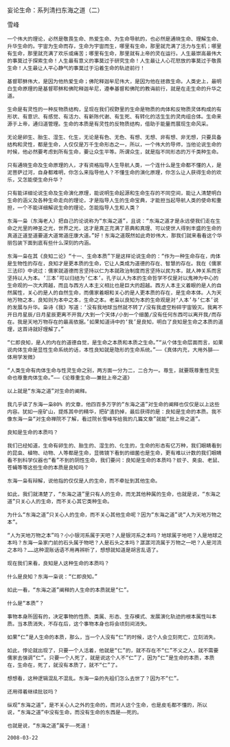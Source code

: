 妄论生命：系列清扫东海之道（二）

雪峰


    一个伟大的理论，必然是敬畏生命、热爱生命、为生命导航的，也必然是通晓生命、理解生命、升华生命的。宇宙为生命而存，生命为宇宙而生，哪里有生命，那里就充满了活力与生机；哪里有生命，那里就充满了欢乐或痛苦；哪里有生命，那里就有上帝的灵在运行。人生最崇高最伟大的事莫过于探索生命！人生最有意义的事莫过于研究生命！人生最让人心花怒放的事莫过于敬畏生命！人生最让人平心静气的事莫过于沿着生命的轨迹前行！

    基督耶稣伟大，是因为他热爱生命；佛陀释迦牟尼伟大，是因为他在拯救生命。人类史上，最明白生命原理的是基督耶稣和佛陀释迦牟尼，遵奉基督和佛陀的教诲前行，就是在走生命的升华之道。

    生命是有灵性的一种反物质结构，呈现在我们视野里的生命是物质的肉体和反物质灵体构成的有形状、有意识、有感觉、有活力、有新陈代谢、有生死、有转化的活生生的灵肉组合体。生命来源于上帝，通归道管理。生命的本质是有灵性的反物质结构，借助于能量而展现生命风采。

    无论是卵生、胎生、湿生、化生，无论是有色、无色、有想、无想、非有想、非无想，只要具备结构和灵性，都是生命，人仅仅是万千生命形态之一，所以，一个伟大的导师，当他论说生命的时候，他必然要考虑到所有生命，要让众生平等。所谓众生，就是指不同形态的万千类种生命。

    只有通晓生命及生命原理的人，才有资格指导人生导航人类，一个连什么是生命都不懂的人，是泥菩萨过河，自身都难明，你怎么来指导他人？不懂生命的演化原理，你怎么让人获得生命的欢乐，又怎能使生命升华？

    只有能详细论说生命及生命演化原理，能说明生命起源和生命生存的不同空间，能让人清楚明白生命的涵义及各种生命走向的理论，才是指导人生的生命宝典，才能担当起导航人类的使命和重担，一个不能详细解说生命的理论，怎能指导人生和人类？

    东海一枭（东海老人）把自己的论说称为“东海之道”，且说：“东海之道才是永远使我们走在生命之光里的神圣之光，世界之光，这才是真正充满了恩典和真理、可以使世人得到丰盛的生命的真道正道至道要道大道常道庄康大道。”好！东海之道既然如此奇妙伟大，那我们就来看看这个华丽包装下面到底有些什么深刻的内涵。

    东海一枭在其《良知二论》“十一、生命本质”下是这样论说生命的：“作为一种生命存在，肉体是生物性的存在，良知才是更本质的生命，它让人类成为道德的存在、智慧的存在。我在《儒家三法印》中说过：儒家就道德而言坚持以仁为本就政治制度而言坚持以民为本，就人神关系而言坚持以人为本。‘三本’可以归结为‘仁本’。孔子以人为本的生命哲学不仅是对以鬼神为中心的生命观的一次大跨越，而且与西方人本主义相比也是巨大的超越。西方人本主义着眼的是人的自然属性，关心的是人的自然生命，而儒家着眼和关心的是人更本质的存在，是生命本体。人为天地万物之本，良知则为本中之本，生命之本。老枭以良知为本的生命观是对‘人本’与‘仁本’说的发展与升华。枭诗《我》写道：‘没有我地球当然就不转了/没有我虚空粉碎宇宙毁灭。我离不开日月星辰/日月星辰更离不开我/大到一个天体/小到一个细菌/没有任何东西可以离开我/而存在。我是天地万物存在的最高依据。’如果知道诗中的‘我’是良知，明白了良知是生命之本质的道理，这首诗就好理解了。”

    “仁即良知，是人的内在的道德自觉，是生命之本质和本质之生命。”“从个体生命层面而言，如果说肉体生命是显性生命系统的话，本性良知就是隐形的生命系统。”——《真体内充，大用外腓——体用学发微》

    “人类生命有肉体生命与性灵生命之别，两方面一分为二，二合为一。尊生，就要既尊重性灵生命也尊重肉体生命。”——《论尊重生命——兼批上帝之道》

    以上就是“东海之道”对生命的阐释。

    我几乎读了东海一枭80% 的文章，他四百多万字的“东海之道”对生命的阐释也仅仅是以上这些内容。犹如一座矿山，提炼其中的精华，把矿渣扔掉，最后获得的是：良知是生命的本质。我不像东海一枭“对生命禅院不了解，看过院长雪峰写给我的几篇文章”就能“批上帝之道”。

    良知是生命的本质吗？

    我们已经知道，生命有卵生的、胎生的、湿生的、化生的，生命的形态有亿万种，我们眼睛看到的昆虫、植物、动物、人等都是生命，显微镜下看到的细菌也是生命，更有难以计数的我们眼睛看不到科学仪器也“看”不到的阴性生命，我们要问：良知是生命的本质吗？蚊子、臭虫、老鼠、苍蝇等等这些生命的本质是良知吗？

    东海一枭有辩解，说他指的仅仅是人的生命，而不牵扯到其他生命。

    如此，我们就清楚了，“东海之道”里只有人的生命，而无其他种属的生命，也就是说，“东海之道”只关心人的生命，而不关心其它类种生命。 

    为什么“东海之道”只关心人的生命，而不关心其他生命呢？因为“东海之道”说“人为天地万物之本”。

    “人为天地万物之本”吗？小小银河系属于天吧？人是银河系之本吗？地球属于地吧？人是地球之本吗？东海一枭家门前的石头属于物吧？人是石头之本吗？潺潺河流属于万物之一吧？人是河流之本吗？……这种混账话语不用再辨析了，想想就知道是胡言乱语了。

    现在我们来看，良知是人这种生命的本质吗？

    什么是良知？东海一枭说：“仁即良知。”

    如此一看，“东海之道”阐释的人生命的本质就是“仁”。

    什么是“本质”？

    事物本身所固有的，决定事物的性质、类属、形态、生存模式、发展演化轨迹的根本属性叫本质。当本质消失，不存在后，这个事物本身也将会顷刻间消失。

    如果“仁”是人生命的本质，那么，当一个人没有“仁”的时候，这个人会立刻死亡，立刻消失。

    如此，悖论就出现了，只要一个人活着，他就是“仁”的，就不存在不“仁”不义之人，就不需要儒家去强调“仁”。只要一个人死了，就是说这个人不“仁”了，因为“仁”是生命的本质，本质在，生命在，死了，就没有本质了，就不“仁”了。

    想想看，这种逻辑混乱不混乱。东海一枭的先祖们怎么去世了？因为不“仁”。

    还用得着继续批驳吗？

    纵观“东海之道”，是不关心人之外的生命的，而对人这个生命，也是皮毛都不懂的，所以说，“东海之道”中没有生命，而没有生命的东西是——死的。

    也就是说，“东海之道”属于——死道！

    2008-03-22



